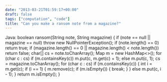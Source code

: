 ```yaml
---
date: "2013-03-21T01:59:17+00:00"
draft: false
tags: ["computation", "code"]
title: "Can you make a ransom note from a magazine?"
---
```

Java: boolean ransom(String note, String magazine) { if (note == null || magazine == null) throw new NullPointerException(); if (note.length() == 0) return true; if (magazine.length() == 0 || magazine.length() < note.length()) return false; char[] cs = note.toCharArray(); Map m = new HashMap<>(); for (char c : cs) if (m.containsKey(c)) m.put(c, m.get(c) + 1); else m.put(c, 1); cs = magazine.toCharArray(); for (char c : cs) if (m.containsKey(c)) { int i = m.get(c); if (i == 1) { m.remove(c); if (m.isEmpty()) { break; } } else m.put(c, i - 1); } return m.isEmpty(); }
